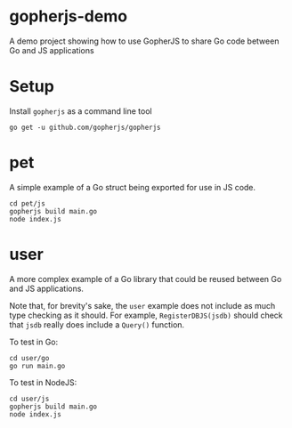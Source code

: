 # gopherjs-demo
A demo project showing how to use GopherJS to share Go code between Go and JS applications

# Setup

Install `gopherjs` as a command line tool

`go get -u github.com/gopherjs/gopherjs`

# pet
A simple example of a Go struct being exported for use in JS code.

```
cd pet/js
gopherjs build main.go  
node index.js
```

# user
A more complex example of a Go library that could be reused between Go and JS applications.

Note that, for brevity's sake, the `user` example does not include as much type checking as it should.
For example, `RegisterDBJS(jsdb)` should check that `jsdb` really does include a `Query()` function.

To test in Go:

```
cd user/go
go run main.go
```

To test in NodeJS:

```
cd user/js
gopherjs build main.go
node index.js
```